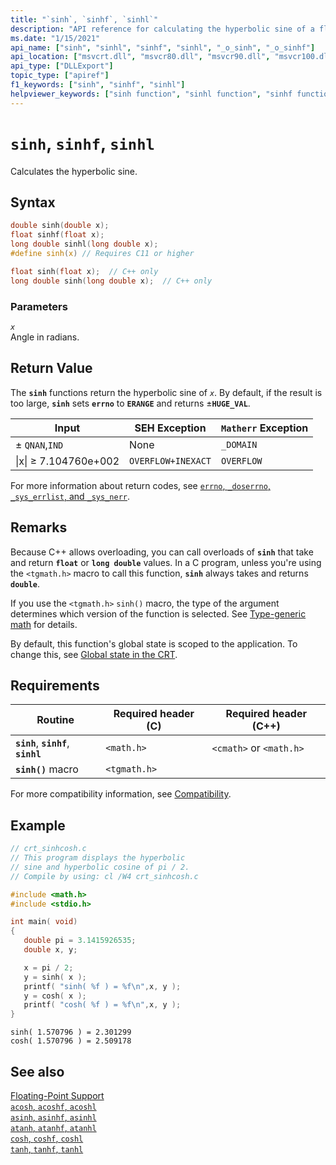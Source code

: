 ```yaml
---
title: "`sinh`, `sinhf`, `sinhl`"
description: "API reference for calculating the hyperbolic sine of a floating-point value."
ms.date: "1/15/2021"
api_name: ["sinh", "sinhl", "sinhf", "sinhl", "_o_sinh", "_o_sinhf"]
api_location: ["msvcrt.dll", "msvcr80.dll", "msvcr90.dll", "msvcr100.dll", "msvcr100_clr0400.dll", "msvcr110.dll", "msvcr110_clr0400.dll", "msvcr120.dll", "msvcr120_clr0400.dll", "ucrtbase.dll", "api-ms-win-crt-math-l1-1-0.dll", "api-ms-win-crt-private-l1-1-0.dll"]
api_type: ["DLLExport"]
topic_type: ["apiref"]
f1_keywords: ["sinh", "sinhf", "sinhl"]
helpviewer_keywords: ["sinh function", "sinhl function", "sinhf function", "calculating hyperbolic sines", "trigonometric functions", "sinhf function", "sinhl function", "hyperbolic functions"]
---
```

# `sinh`, `sinhf`, `sinhl`

Calculates the hyperbolic sine.

## Syntax

```C
double sinh(double x);
float sinhf(float x);
long double sinhl(long double x);
#define sinh(x) // Requires C11 or higher

float sinh(float x);  // C++ only
long double sinh(long double x);  // C++ only
```

### Parameters

*`x`*\
Angle in radians.

## Return Value

The **`sinh`** functions return the hyperbolic sine of *`x`*. By default, if the result is too large, **`sinh`** sets **`errno`** to **`ERANGE`** and returns ±**`HUGE_VAL`**.

|Input|SEH Exception|`Matherr` Exception|
|-----------|-------------------|-----------------------|
|± `QNAN`,`IND`|None|`_DOMAIN`|
|&#124;x&#124; ≥ 7.104760e+002|`OVERFLOW+INEXACT`|`OVERFLOW`|

For more information about return codes, see [`errno`, `_doserrno`, `_sys_errlist`, and `_sys_nerr`](../../c-runtime-library/errno-doserrno-sys-errlist-and-sys-nerr.md).

## Remarks

Because C++ allows overloading, you can call overloads of **`sinh`** that take and return **`float`** or **`long double`** values. In a C program, unless you're using the `<tgmath.h>` macro to call this function, **`sinh`** always takes and returns **`double`**.

If you use the `<tgmath.h>` `sinh()` macro, the type of the argument determines which version of the function is selected. See [Type-generic math](../../c-runtime-library/tgmath.md) for details.

By default, this function's global state is scoped to the application. To change this, see [Global state in the CRT](../global-state.md).

## Requirements

|Routine|Required header (C)|Required header (C++)|
|-|-|-|
|**`sinh`**, **`sinhf`**, **`sinhl`**|`<math.h>`|`<cmath>` or `<math.h>`|
|**`sinh()`** macro | `<tgmath.h>` ||

For more compatibility information, see [Compatibility](../../c-runtime-library/compatibility.md).

## Example

```C
// crt_sinhcosh.c
// This program displays the hyperbolic
// sine and hyperbolic cosine of pi / 2.
// Compile by using: cl /W4 crt_sinhcosh.c

#include <math.h>
#include <stdio.h>

int main( void)
{
   double pi = 3.1415926535;
   double x, y;

   x = pi / 2;
   y = sinh( x );
   printf( "sinh( %f ) = %f\n",x, y );
   y = cosh( x );
   printf( "cosh( %f ) = %f\n",x, y );
}
```

```Output
sinh( 1.570796 ) = 2.301299
cosh( 1.570796 ) = 2.509178
```

## See also

[Floating-Point Support](../../c-runtime-library/floating-point-support.md)\
[`acosh`, `acoshf`, `acoshl`](acosh-acoshf-acoshl.md)\
[`asinh`, `asinhf`, `asinhl`](asinh-asinhf-asinhl.md)\
[`atanh`, `atanhf`, `atanhl`](atanh-atanhf-atanhl.md)\
[`cosh`, `coshf`, `coshl`](cosh-coshf-coshl.md)\
[`tanh`, `tanhf`, `tanhl`](tanh-tanhf-tanhl.md)